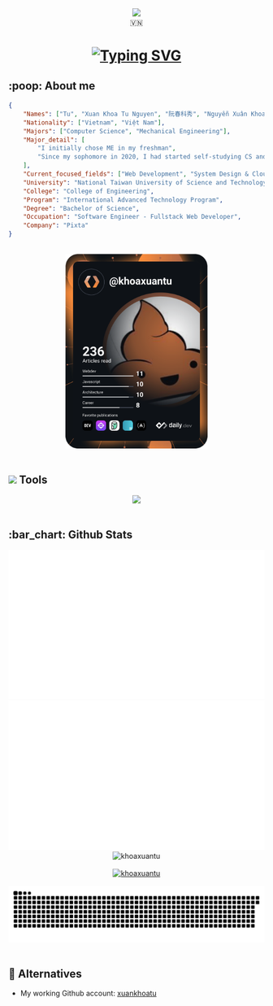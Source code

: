 <div id="header" align="center">
  <img src="https://media.giphy.com/media/j0HjChGV0J44KrrlGv/giphy.gif" width="200"/>
</div>
<!-- Social media -->
<div align="center">
    🇻🇳
</div>
<!-- https://media.giphy.com/media/gjrYDwbjnK8x36xZIO/giphy.gif -->
<!-- https://media.giphy.com/media/WSBeyxvC1jH496xQGA/giphy.gif -->
<!-- https://media.giphy.com/media/Xes8GCa4EGgve/giphy.gif -->
<!-- https://media.giphy.com/media/VEzvhUTdejvdsItmbD/giphy.gif -->
<!-- https://media.giphy.com/media/j0HjChGV0J44KrrlGv/giphy.gif -->
<!-- Hello World -->
<h1 align="center">
    <a href="https://git.io/typing-svg"><img src="https://readme-typing-svg.herokuapp.com?font=Fira+Code&size=24&pause=1000&center=true&vCenter=true&width=435&lines=Hey+there%2C+I'm+Tu+%F0%9F%91%8B" alt="Typing SVG" /></a>
</h1>

<!-- About me -->
<h2 align="left">:poop: About me</h2>

```json
{
    "Names": ["Tu", "Xuan Khoa Tu Nguyen", "阮春科秀", "Nguyễn Xuân Khoa Tú"],
    "Nationality": ["Vietnam", "Việt Nam"],
    "Majors": ["Computer Science", "Mechanical Engineering"],
    "Major_detail": [
        "I initially chose ME in my freshman",
        "Since my sophomore in 2020, I had started self-studying CS and would love to develop further in this major"
    ],
    "Current_focused_fields": ["Web Development", "System Design & Cloud Services", "Algorithms & Data Structure" ],
    "University": "National Taiwan University of Science and Technology (NTUST)",
    "College": "College of Engineering",
    "Program": "International Advanced Technology Program",
    "Degree": "Bachelor of Science",
    "Occupation": "Software Engineer - Fullstack Web Developer",
    "Company": "Pixta"
}
```

<br>
<div align="center">
  <a href="https://app.daily.dev/khoaxuantu"><img src="https://github.com/khoaxuantu/khoaxuantu/blob/main/devcard.svg" width="280" alt="Xuan Khoa Tu Nguyen's Dev Card"/></a>
</div>

<br>
<!-- Tools -->
<h2 align="left"> <img src="https://media.giphy.com/media/QssGEmpkyEOhBCb7e1/giphy.gif" width="24"> Tools </h2>
<div align="center">
    <a href="https://skillicons.dev">
        <img src="https://skillicons.dev/icons?i=js,ts,react,ruby,rails,cpp,c,py,flask,django,html,css,sass,bootstrap,postgres,sqlite,docker,aws,gcp,firebase,git,github,githubactions,unity,linux,visualstudio,vscode,matlab,autocad,arduino">
    </a>
</div>
<br>

<!-- Github Stats -->
<h2 align="left">
    :bar_chart: Github Stats
</h2>
<div align="center">
    <img src="https://raw.githubusercontent.com/khoaxuantu/github-stats/master/generated/overview.svg#gh-dark-mode-only" alt="khoaxuantu">
    <img src="https://raw.githubusercontent.com/khoaxuantu/github-stats/master/generated/languages.svg#gh-dark-mode-only" alt="khoaxuantu">
</div>
<div align="center">
    <img src="https://streak-stats.demolab.com?user=khoaxuantu&theme=github-dark-blue" alt="khoaxuantu">
    <br><br>
    <a href="https://github.com/ryo-ma/github-profile-trophy">
      <img src="https://github-profile-trophy.vercel.app/?username=khoaxuantu&theme=onedark&rank=-C&column=7" alt="khoaxuantu">
    </a>
</div>
<br>

<div align="center">
  <picture>
    <source media="(prefers-color-scheme: dark)" srcset="https://github.com/khoaxuantu/khoaxuantu/blob/output/github-contribution-grid-snake-dark.svg" />
    <source media="(prefers-color-scheme: light)" srcset="https://github.com/khoaxuantu/khoaxuantu/blob/output/github-contribution-grid-snake.svg" />
    <img alt="github-snake" src="https://github.com/khoaxuantu/khoaxuantu/blob/output/github-contribution-grid-snake-dark.svg" />
  </picture>
</div>
<br>

## 🧐 Alternatives
- My working Github account: [xuankhoatu](https://github.com/khoaxuantu-pixta)
